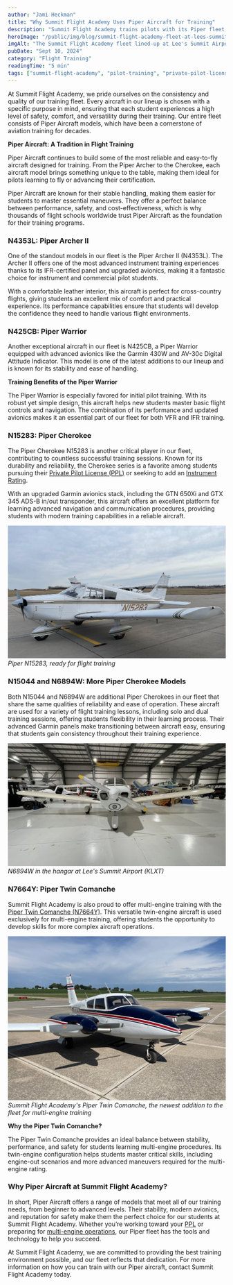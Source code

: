 ```yaml
---
author: "Jami Heckman"
title: "Why Summit Flight Academy Uses Piper Aircraft for Training"
description: "Summit Flight Academy trains pilots with its Piper fleet, including Archer, Warrior, Cherokee, and Twin Comanche models. Learn more about why these aircraft are ideal for training pilots at every level."
heroImage: "/public/img/blog/summit-flight-academy-fleet-at-lees-summit-airport.webp"
imgAlt: "The Summit Flight Academy fleet lined-up at Lee's Summit Airport in Kansas City for flight lessons."
pubDate: "Sept 10, 2024"
category: "Flight Training"
readingTime: "5 min"
tags: ["summit-flight-academy", "pilot-training", "private-pilot-license", "multi-engine-rating", "kansas-city"]
---
```


At Summit Flight Academy, we pride ourselves on the consistency and quality of our training fleet. Every aircraft in our lineup is chosen with a specific purpose in mind, ensuring that each student experiences a high level of safety, comfort, and versatility during their training. Our entire fleet consists of Piper Aircraft models, which have been a cornerstone of aviation training for decades.

**Piper Aircraft: A Tradition in Flight Training**

Piper Aircraft continues to build some of the most reliable and easy-to-fly aircraft designed for training. From the Piper Archer to the Cherokee, each aircraft model brings something unique to the table, making them ideal for pilots learning to fly or advancing their certification.

Piper Aircraft are known for their stable handling, making them easier for students to master essential maneuvers. They offer a perfect balance between performance, safety, and cost-effectiveness, which is why thousands of flight schools worldwide trust Piper Aircraft as the foundation for their training programs.

### N4353L: Piper Archer II

One of the standout models in our fleet is the Piper Archer II (N4353L). The Archer II offers one of the most advanced instrument training experiences thanks to its IFR-certified panel and upgraded avionics, making it a fantastic choice for instrument and commercial pilot students.

With a comfortable leather interior, this aircraft is perfect for cross-country flights, giving students an excellent mix of comfort and practical experience. Its performance capabilities ensure that students will develop the confidence they need to handle various flight environments.

### N425CB: Piper Warrior

Another exceptional aircraft in our fleet is N425CB, a Piper Warrior equipped with advanced avionics like the Garmin 430W and AV-30c Digital Attitude Indicator. This model is one of the latest additions to our lineup and is known for its stability and ease of handling.

**Training Benefits of the Piper Warrior**

The Piper Warrior is especially favored for initial pilot training. With its robust yet simple design, this aircraft helps new students master basic flight controls and navigation. The combination of its performance and updated avionics makes it an essential part of our fleet for both VFR and IFR training.

### N15283: Piper Cherokee

The Piper Cherokee N15283 is another critical player in our fleet, contributing to countless successful training sessions. Known for its durability and reliability, the Cherokee series is a favorite among students pursuing their [Private Pilot License (PPL)](https://www.summitflightacademy.com/flight-programs/private-pilot-training/) or seeking to add an [Instrument Rating](https://www.summitflightacademy.com/flight-programs/private-pilot-instrument-bundle/).

With an upgraded Garmin avionics stack, including the GTN 650Xi and GTX 345 ADS-B in/out transponder, this aircraft offers an excellent platform for learning advanced navigation and communication procedures, providing students with modern training capabilities in a reliable aircraft.

![Piper N15283 at Summit Flight Academy](/public/img/blog/piper-n15283-summit-flight.webp)
*Piper N15283, ready for flight training*

### N15044 and N6894W: More Piper Cherokee Models

Both N15044 and N6894W are additional Piper Cherokees in our fleet that share the same qualities of reliability and ease of operation. These aircraft are used for a variety of flight training lessons, including solo and dual training sessions, offering students flexibility in their learning process. Their advanced Garmin panels make transitioning between aircraft easy, ensuring that students gain consistency throughout their training experience.

![Piper N6894W at Summit Flight Academy](/public/img/blog/piper-aircraft-at-summit-flight-academy-kansas-city-mo.webp)
*N6894W in the hangar at Lee's Summit Airport (KLXT)*

### N7664Y: Piper Twin Comanche

Summit Flight Academy is also proud to offer multi-engine training with the [Piper Twin Comanche (N7664Y)](https://www.summitflightacademy.com/flight-programs/multi-engine-rating/). This versatile twin-engine aircraft is used exclusively for multi-engine training, offering students the opportunity to develop skills for more complex aircraft operations.

![Piper Twin Comanche at Summit Flight Academy](/public/img/blog/front-shot-of-N7664Y-Piper-Twin-Comanche-SFA.webp)
*Summit Flight Academy's Piper Twin Comanche, the newest addition to the fleet for multi-engine training*

**Why the Piper Twin Comanche?**

The Piper Twin Comanche provides an ideal balance between stability, performance, and safety for students learning multi-engine procedures. Its twin-engine configuration helps students master critical skills, including engine-out scenarios and more advanced maneuvers required for the multi-engine rating.

### Why Piper Aircraft at Summit Flight Academy?

In short, Piper Aircraft offers a range of models that meet all of our training needs, from beginner to advanced levels. Their stability, modern avionics, and reputation for safety make them the perfect choice for our students at Summit Flight Academy. Whether you’re working toward your [PPL](https://www.summitflightacademy.com/flight-programs/private-pilot-training/) or preparing for [multi-engine operations](https://www.summitflightacademy.com/flight-programs/multi-engine-rating/), our Piper fleet has the tools and technology to help you succeed.

At Summit Flight Academy, we are committed to providing the best training environment possible, and our fleet reflects that dedication. For more information on how you can train with our Piper aircraft, contact Summit Flight Academy today.
